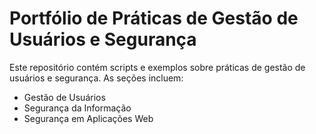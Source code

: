 # Portfólio de Práticas de Gestão de Usuários e Segurança

Este repositório contém scripts e exemplos sobre práticas de gestão de usuários e segurança. As seções incluem:
- Gestão de Usuários
- Segurança da Informação
- Segurança em Aplicações Web
